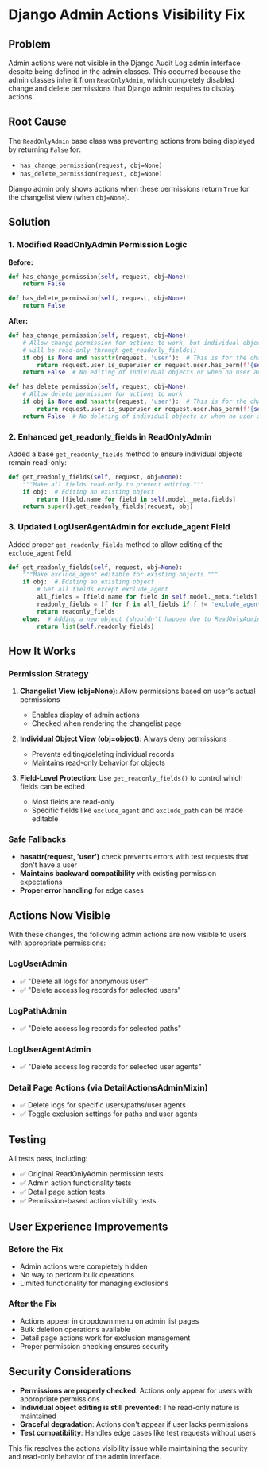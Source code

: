 # Django Admin Actions Visibility Fix

## Problem

Admin actions were not visible in the Django Audit Log admin interface despite being defined in the admin classes. This occurred because the admin classes inherit from `ReadOnlyAdmin`, which completely disabled change and delete permissions that Django admin requires to display actions.

## Root Cause

The `ReadOnlyAdmin` base class was preventing actions from being displayed by returning `False` for:
- `has_change_permission(request, obj=None)` 
- `has_delete_permission(request, obj=None)`

Django admin only shows actions when these permissions return `True` for the changelist view (when `obj=None`).

## Solution

### 1. Modified ReadOnlyAdmin Permission Logic

**Before:**
```python
def has_change_permission(self, request, obj=None):
    return False

def has_delete_permission(self, request, obj=None):
    return False
```

**After:**
```python
def has_change_permission(self, request, obj=None):
    # Allow change permission for actions to work, but individual objects 
    # will be read-only through get_readonly_fields()
    if obj is None and hasattr(request, 'user'):  # This is for the changelist (needed for actions)
        return request.user.is_superuser or request.user.has_perm(f'{self.opts.app_label}.change_{self.opts.model_name}')
    return False  # No editing of individual objects or when no user available

def has_delete_permission(self, request, obj=None):
    # Allow delete permission for actions to work
    if obj is None and hasattr(request, 'user'):  # This is for the changelist (needed for actions)
        return request.user.is_superuser or request.user.has_perm(f'{self.opts.app_label}.delete_{self.opts.model_name}')
    return False  # No deleting of individual objects or when no user available
```

### 2. Enhanced get_readonly_fields in ReadOnlyAdmin

Added a base `get_readonly_fields` method to ensure individual objects remain read-only:

```python
def get_readonly_fields(self, request, obj=None):
    """Make all fields read-only to prevent editing."""
    if obj:  # Editing an existing object
        return [field.name for field in self.model._meta.fields]
    return super().get_readonly_fields(request, obj)
```

### 3. Updated LogUserAgentAdmin for exclude_agent Field

Added proper `get_readonly_fields` method to allow editing of the `exclude_agent` field:

```python
def get_readonly_fields(self, request, obj=None):
    """Make exclude_agent editable for existing objects."""
    if obj:  # Editing an existing object
        # Get all fields except exclude_agent
        all_fields = [field.name for field in self.model._meta.fields]
        readonly_fields = [f for f in all_fields if f != 'exclude_agent']
        return readonly_fields
    else:  # Adding a new object (shouldn't happen due to ReadOnlyAdmin)
        return list(self.readonly_fields)
```

## How It Works

### Permission Strategy

1. **Changelist View (obj=None)**: Allow permissions based on user's actual permissions
   - Enables display of admin actions
   - Checked when rendering the changelist page

2. **Individual Object View (obj=object)**: Always deny permissions
   - Prevents editing/deleting individual records
   - Maintains read-only behavior for objects

3. **Field-Level Protection**: Use `get_readonly_fields()` to control which fields can be edited
   - Most fields are read-only
   - Specific fields like `exclude_agent` and `exclude_path` can be made editable

### Safe Fallbacks

- **hasattr(request, 'user')** check prevents errors with test requests that don't have a user
- **Maintains backward compatibility** with existing permission expectations
- **Proper error handling** for edge cases

## Actions Now Visible

With these changes, the following admin actions are now visible to users with appropriate permissions:

### LogUserAdmin
- ✅ "Delete all logs for anonymous user"
- ✅ "Delete access log records for selected users"

### LogPathAdmin  
- ✅ "Delete access log records for selected paths"

### LogUserAgentAdmin
- ✅ "Delete access log records for selected user agents"

### Detail Page Actions (via DetailActionsAdminMixin)
- ✅ Delete logs for specific users/paths/user agents
- ✅ Toggle exclusion settings for paths and user agents

## Testing

All tests pass, including:
- ✅ Original ReadOnlyAdmin permission tests
- ✅ Admin action functionality tests  
- ✅ Detail page action tests
- ✅ Permission-based action visibility tests

## User Experience Improvements

### Before the Fix
- Admin actions were completely hidden
- No way to perform bulk operations
- Limited functionality for managing exclusions

### After the Fix
- Actions appear in dropdown menu on admin list pages
- Bulk deletion operations available
- Detail page actions work for exclusion management
- Proper permission checking ensures security

## Security Considerations

- **Permissions are properly checked**: Actions only appear for users with appropriate permissions
- **Individual object editing is still prevented**: The read-only nature is maintained
- **Graceful degradation**: Actions don't appear if user lacks permissions
- **Test compatibility**: Handles edge cases like test requests without users

This fix resolves the actions visibility issue while maintaining the security and read-only behavior of the admin interface. 